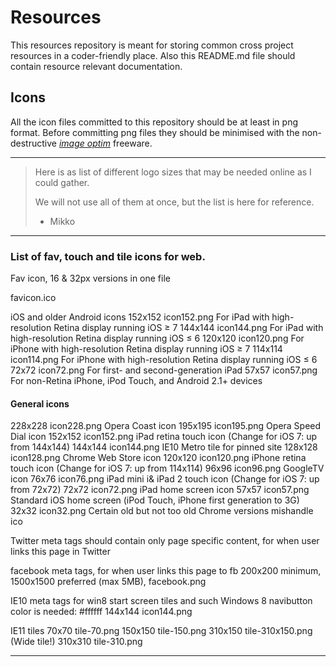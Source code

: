 # Resources
This resources repository is meant for storing common cross project resources in a coder-friendly place. Also this README.md file should contain resource relevant documentation.

## Icons
All the icon files committed to this repository should be at least in png format. Before committing png files they should be minimised with the non-destructive *[image optim](https://imageoptim.com/)* freeware.

---

> Here is as list of different logo sizes that may be needed online as I could gather.
>
> We will not use all of them at once, but the list is here for reference.
> - Mikko

---

### List of fav, touch and tile icons for web.

Fav icon, 16 & 32px versions in one file

favicon.ico

iOS and older Android icons
152x152 icon152.png For iPad with high-resolution Retina display running iOS ≥ 7
144x144 icon144.png For iPad with high-resolution Retina display running iOS ≤ 6
120x120 icon120.png For iPhone with high-resolution Retina display running iOS ≥ 7
114x114 icon114.png For iPhone with high-resolution Retina display running iOS ≤ 6
72x72 icon72.png For first- and second-generation iPad
57x57 icon57.png For non-Retina iPhone, iPod Touch, and Android 2.1+ devices

#### General icons
228x228 icon228.png Opera Coast icon
195x195 icon195.png Opera Speed Dial icon
152x152 icon152.png iPad retina touch icon (Change for iOS 7: up from 144x144)
144x144 icon144.png IE10 Metro tile for pinned site
128x128 icon128.png Chrome Web Store icon
120x120 icon120.png iPhone retina touch icon (Change for iOS 7: up from 114x114)
96x96 icon96.png GoogleTV icon
76x76 icon76.png iPad mini i& iPad 2 touch icon (Change for iOS 7: up from 72x72)
72x72 icon72.png iPad home screen icon
57x57 icon57.png Standard iOS home screen (iPod Touch, iPhone first generation to 3G)
32x32 icon32.png Certain old but not too old Chrome versions mishandle ico


Twitter meta tags should contain only page specific content, for when user links this page in Twitter

facebook meta tags, for when user links this page to fb
200x200 minimum, 1500x1500 preferred (max 5MB), facebook.png

IE10 meta tags for win8 start screen tiles and such
Windows 8 navibutton color is needed: #ffffff
144x144 icon144.png

IE11 tiles
70x70 tile-70.png
150x150 tile-150.png
310x150 tile-310x150.png (Wide tile!)
310x310 tile-310.png

---
